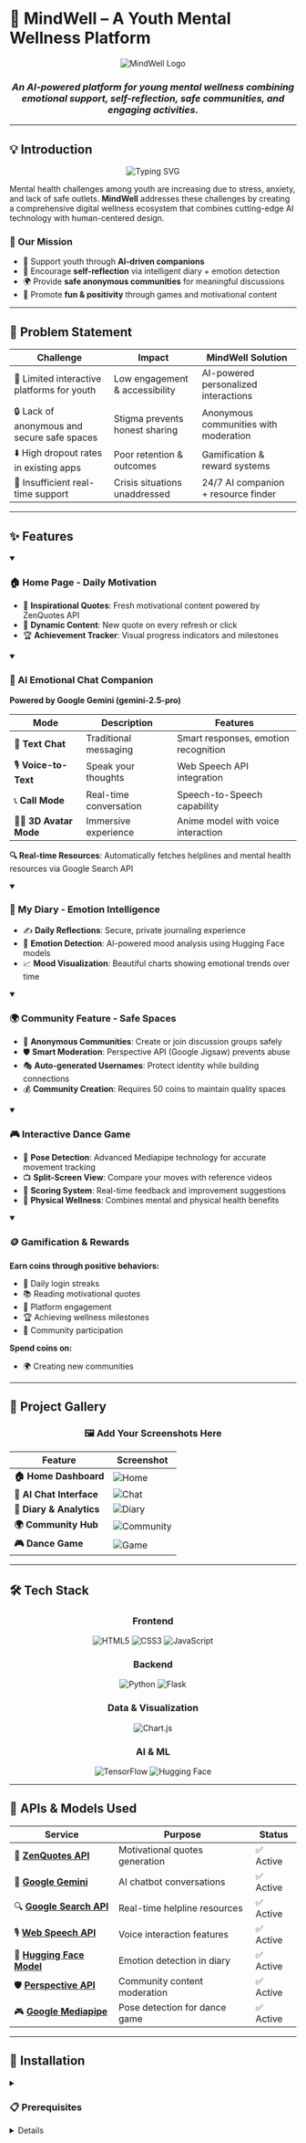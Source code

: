 # 🌸 MindWell – A Youth Mental Wellness Platform

<div align="center">

![MindWell Logo](https://via.placeholder.com/200x100/FF69B4/FFFFFF?text=MindWell+🌸)

### *An AI-powered platform for young mental wellness combining emotional support, self-reflection, safe communities, and engaging activities.*

</div>

---

## 💡 Introduction

<div align="center">
<img src="https://readme-typing-svg.demolab.com?font=Fira+Code&size=22&pause=1000&color=FF69B4&center=true&vCenter=true&width=600&lines=Supporting+Youth+Mental+Health+%F0%9F%92%9C;AI-Powered+Emotional+Wellness+%F0%9F%A4%96;Safe+Anonymous+Communities+%F0%9F%8C%8D;Fun+%26+Engaging+Activities+%F0%9F%8E%AE" alt="Typing SVG" />
</div>

Mental health challenges among youth are increasing due to stress, anxiety, and lack of safe outlets. **MindWell** addresses these challenges by creating a comprehensive digital wellness ecosystem that combines cutting-edge AI technology with human-centered design.

### 🎯 Our Mission
- 🤖 Support youth through **AI-driven companions**
- 📝 Encourage **self-reflection** via intelligent diary + emotion detection
- 🌍 Provide **safe anonymous communities** for meaningful discussions
- 🎉 Promote **fun & positivity** through games and motivational content

---

## 🚩 Problem Statement

<div align="center">

| Challenge | Impact | MindWell Solution |
|-----------|--------|------------------|
| 📱 Limited interactive platforms for youth | Low engagement & accessibility | AI-powered personalized interactions |
| 🔒 Lack of anonymous and secure safe spaces | Stigma prevents honest sharing | Anonymous communities with moderation |
| ⬇️ High dropout rates in existing apps | Poor retention & outcomes | Gamification & reward systems |
| 🏥 Insufficient real-time support | Crisis situations unaddressed | 24/7 AI companion + resource finder |

</div>

---

## ✨ Features

<details open>
<summary><h3>🏠 Home Page - Daily Motivation</h3></summary>

- 🌟 **Inspirational Quotes**: Fresh motivational content powered by ZenQuotes API
- 🔄 **Dynamic Content**: New quote on every refresh or click
- 🏆 **Achievement Tracker**: Visual progress indicators and milestones

</details>

<details open>
<summary><h3>🤖 AI Emotional Chat Companion</h3></summary>

**Powered by Google Gemini (gemini-2.5-pro)**

| Mode | Description | Features |
|------|-------------|----------|
| 💬 **Text Chat** | Traditional messaging | Smart responses, emotion recognition |
| 🎙️ **Voice-to-Text** | Speak your thoughts | Web Speech API integration |
| 📞 **Call Mode** | Real-time conversation | Speech-to-Speech capability |
| 🧑‍🎤 **3D Avatar Mode** | Immersive experience | Anime model with voice interaction |

**🔍 Real-time Resources**: Automatically fetches helplines and mental health resources via Google Search API

</details>

<details open>
<summary><h3>📖 My Diary - Emotion Intelligence</h3></summary>

- ✍️ **Daily Reflections**: Secure, private journaling experience
- 🧠 **Emotion Detection**: AI-powered mood analysis using Hugging Face models
- 📈 **Mood Visualization**: Beautiful charts showing emotional trends over time

</details>

<details open>
<summary><h3>🌍 Community Feature - Safe Spaces</h3></summary>

- 👥 **Anonymous Communities**: Create or join discussion groups safely
- 🛡️ **Smart Moderation**: Perspective API (Google Jigsaw) prevents abuse
- 🎭 **Auto-generated Usernames**: Protect identity while building connections
- 💰 **Community Creation**: Requires 50 coins to maintain quality spaces

</details>

<details open>
<summary><h3>🎮 Interactive Dance Game</h3></summary>

- 🕺 **Pose Detection**: Advanced Mediapipe technology for accurate movement tracking
- 📺 **Split-Screen View**: Compare your moves with reference videos
- 🏅 **Scoring System**: Real-time feedback and improvement suggestions
- 💪 **Physical Wellness**: Combines mental and physical health benefits

</details>

<details open>
<summary><h3>🪙 Gamification & Rewards</h3></summary>

**Earn coins through positive behaviors:**
- 📅 Daily login streaks
- 📚 Reading motivational quotes  
- 🎯 Platform engagement
- 🏆 Achieving wellness milestones
- 🤝 Community participation

**Spend coins on:**
- 🌍 Creating new communities
</details>

---

## 📸 Project Gallery

<div align="center">

### 🖼️ **Add Your Screenshots Here**

| Feature | Screenshot |
|---------|------------|
| **🏠 Home Dashboard** | ![Home](https://via.placeholder.com/400x250/FF69B4/FFFFFF?text=Home+Dashboard+Screenshot) |
| **🤖 AI Chat Interface** | ![Chat](https://via.placeholder.com/400x250/4CAF50/FFFFFF?text=AI+Chat+Screenshot) |
| **📖 Diary & Analytics** | ![Diary](https://via.placeholder.com/400x250/2196F3/FFFFFF?text=Diary+%26+Analytics+Screenshot) |
| **🌍 Community Hub** | ![Community](https://via.placeholder.com/400x250/FF9800/FFFFFF?text=Community+Hub+Screenshot) |
| **🎮 Dance Game** | ![Game](https://via.placeholder.com/400x250/9C27B0/FFFFFF?text=Dance+Game+Screenshot) |

</div>

---

## 🛠️ Tech Stack

<div align="center">

### Frontend
![HTML5](https://img.shields.io/badge/HTML5-E34F26?style=for-the-badge&logo=html5&logoColor=white)
![CSS3](https://img.shields.io/badge/CSS3-1572B6?style=for-the-badge&logo=css3&logoColor=white)
![JavaScript](https://img.shields.io/badge/JavaScript-F7DF1E?style=for-the-badge&logo=javascript&logoColor=black)

### Backend
![Python](https://img.shields.io/badge/Python-3776AB?style=for-the-badge&logo=python&logoColor=white)
![Flask](https://img.shields.io/badge/Flask-000000?style=for-the-badge&logo=flask&logoColor=white)

### Data & Visualization  
![Chart.js](https://img.shields.io/badge/Chart.js-FF6384?style=for-the-badge&logo=chartdotjs&logoColor=white)

### AI & ML
![TensorFlow](https://img.shields.io/badge/TensorFlow-FF6F00?style=for-the-badge&logo=tensorflow&logoColor=white)
![Hugging Face](https://img.shields.io/badge/🤗_Hugging_Face-FFD21E?style=for-the-badge)

</div>

---

## 🔌 APIs & Models Used

<div align="center">

| Service | Purpose | Status |
|---------|---------|--------|
| 🌸 **[ZenQuotes API](https://zenquotes.io/)** | Motivational quotes generation | ✅ Active |
| 🤖 **[Google Gemini](https://ai.google/)** | AI chatbot conversations | ✅ Active |
| 🔍 **[Google Search API](https://developers.google.com/custom-search)** | Real-time helpline resources | ✅ Active |
| 🎙️ **[Web Speech API](https://developer.mozilla.org/en-US/docs/Web/API/Web_Speech_API)** | Voice interaction features | ✅ Active |
| 🧠 **[Hugging Face Model](https://huggingface.co/j-hartman/emotional-english-distilroberta-base)** | Emotion detection in diary | ✅ Active |
| 🛡️ **[Perspective API](https://perspectiveapi.com/)** | Community content moderation | ✅ Active |
| 🎮 **[Google Mediapipe](https://developers.google.com/mediapipe)** | Pose detection for dance game | ✅ Active |

</div>

---

## 🚀 Installation

<details>
<summary><h3>📋 Prerequisites</h3></summary>

- Python 3.8 or higher
- Node.js (for development tools)
- Git
- Web browser with microphone/camera support
- HTML5, CSS3, JavaScript
- Tensorflow, Keras

</details>

<details>

### 💡 **Feature Usage Tips**

- **🤖 AI Chat**: Be open and honest for best emotional support
- **📖 Diary**: Write regularly for accurate mood tracking
- **🌍 Communities**: Follow community guidelines for positive interactions
- **🎮 Games**: Use proper lighting for better pose detection
- **🪙 Rewards**: Check daily for bonus coin opportunities

---

## 🎮 Demo

<div align="center">

### 🎥 **Video Walkthrough**
[![Video Demo](https://img.shields.io/badge/📹_Watch_Demo-red?style=for-the-badge&logo=youtube&logoColor=white)](https://your-video-link.com)


</div>

---

## 👥 Contributors

<div align="center">

### 🌟 **Meet Our Amazing Team**

<!-- Replace with actual contributor information -->

<table>
  <tr>
    <td align="center">
      <a href="https://github.com/KanishaSharma11">
        <sub><b>Kanisha Ravindra Sharma</b></sub>
      </a><br />
      <sub> Project Admin </sub><br />
    </td>
    <td align="center">
      <a href="https://github.com/omroy07">
        <sub><b>Om Roy</b></sub>
      </a><br />
    </td>
    <td align="center">
      <a href="https://github.com/ShubhangiRoy12">
        <sub><b>Shubhangi Roy</b></sub>
      </a><br />
    </td>
  </tr>
</table>

---

</div>
